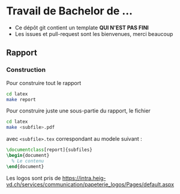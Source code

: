 # Travail de Bachelor de ...

 - Ce dépôt git contient un template **QUI N'EST PAS FINI**
 - Les issues et pull-request sont les bienvenues, merci beaucoup

## Rapport

### Construction

Pour construire tout le rapport

```sh
cd latex
make report
```

Pour construire juste une sous-partie du rapport, le fichier 

```sh
cd latex
make <subfile>.pdf
```

avec `<subfile>.tex` correspondant au modele suivant :

```latex
\documentclass[report]{subfiles}
\begin{document}
  % Le contenu
\end{document}
```



Les logos sont pris de https://intra.heig-vd.ch/services/communication/papeterie_logos/Pages/default.aspx
